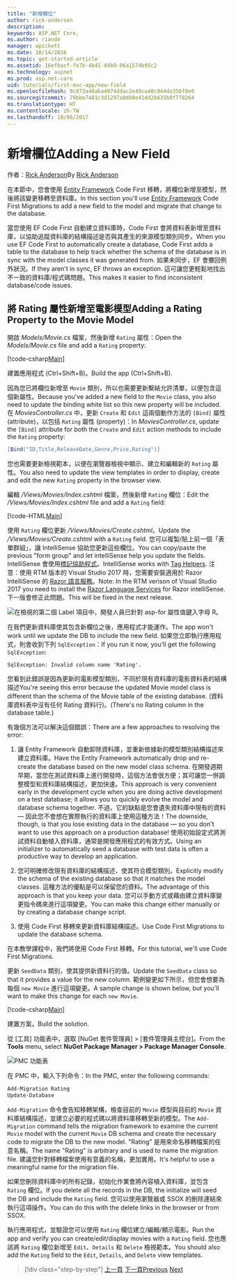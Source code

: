 ```yaml
---
title: "新增欄位"
author: rick-anderson
description: 
keywords: ASP.NET Core,
ms.author: riande
manager: wpickett
ms.date: 10/14/2016
ms.topic: get-started-article
ms.assetid: 16efbacf-fe7b-4b41-84b0-06a1574b95c2
ms.technology: aspnet
ms.prod: asp.net-core
uid: tutorials/first-mvc-app/new-field
ms.openlocfilehash: 9c872a48aba4974ddac2e49ca40c944da356f0e0
ms.sourcegitcommit: 79bbe7481c3d1297a0db8e41dd2b635b0f778264
ms.translationtype: HT
ms.contentlocale: zh-TW
ms.lasthandoff: 10/06/2017
---
```

# <a name="adding-a-new-field"></a><span data-ttu-id="725d3-103">新增欄位</span><span class="sxs-lookup"><span data-stu-id="725d3-103">Adding a New Field</span></span>

<span data-ttu-id="725d3-104">作者：[Rick Anderson](https://twitter.com/RickAndMSFT)</span><span class="sxs-lookup"><span data-stu-id="725d3-104">By [Rick Anderson](https://twitter.com/RickAndMSFT)</span></span>

<span data-ttu-id="725d3-105">在本節中，您會使用 [Entity Framework](https://docs.microsoft.com/ef/core/get-started/aspnetcore/new-db) Code First 移轉，將欄位新增至模型，然後將該變更移轉至資料庫。</span><span class="sxs-lookup"><span data-stu-id="725d3-105">In this section you'll use [Entity Framework](https://docs.microsoft.com/ef/core/get-started/aspnetcore/new-db) Code First Migrations to add a new field to the model and migrate that change to the database.</span></span>

<span data-ttu-id="725d3-106">當您使用 EF Code First 自動建立資料庫時，Code First 會將資料表新增至資料庫，以協助追蹤資料庫的結構描述是否與其產生的來源模型類別同步。</span><span class="sxs-lookup"><span data-stu-id="725d3-106">When you use EF Code First to automatically create a database, Code First adds a table to the database to help track whether the schema of the database is in sync with the model classes it was generated from.</span></span> <span data-ttu-id="725d3-107">如果未同步，EF 會擲回例外狀況。</span><span class="sxs-lookup"><span data-stu-id="725d3-107">If they aren't in sync, EF throws an exception.</span></span> <span data-ttu-id="725d3-108">這可讓您更輕鬆地找出不一致的資料庫/程式碼問題。</span><span class="sxs-lookup"><span data-stu-id="725d3-108">This makes it easier to find inconsistent database/code issues.</span></span>

## <a name="adding-a-rating-property-to-the-movie-model"></a><span data-ttu-id="725d3-109">將 Rating 屬性新增至電影模型</span><span class="sxs-lookup"><span data-stu-id="725d3-109">Adding a Rating Property to the Movie Model</span></span>

<span data-ttu-id="725d3-110">開啟 *Models/Movie.cs* 檔案，然後新增 `Rating` 屬性：</span><span class="sxs-lookup"><span data-stu-id="725d3-110">Open the *Models/Movie.cs* file and add a `Rating` property:</span></span>

[!code-csharp[Main](start-mvc/sample/MvcMovie/Models/MovieDateRating.cs?highlight=11&range=7-18)]

<span data-ttu-id="725d3-111">建置應用程式 (Ctrl+Shift+B)。</span><span class="sxs-lookup"><span data-stu-id="725d3-111">Build the app (Ctrl+Shift+B).</span></span>

<span data-ttu-id="725d3-112">因為您已將欄位新增至 `Movie` 類別，所以也需要更新繫結允許清單，以便包含這個新屬性。</span><span class="sxs-lookup"><span data-stu-id="725d3-112">Because you've added a new field to the `Movie` class, you also need to update the binding white list so this new property will be included.</span></span> <span data-ttu-id="725d3-113">在 *MoviesController.cs* 中，更新 `Create` 和 `Edit` 這兩個動作方法的 `[Bind]` 屬性 (attribute)，以包括 `Rating` 屬性 (property)：</span><span class="sxs-lookup"><span data-stu-id="725d3-113">In *MoviesController.cs*, update the `[Bind]` attribute for both the `Create` and `Edit` action methods to include the `Rating` property:</span></span>

```csharp
[Bind("ID,Title,ReleaseDate,Genre,Price,Rating")]
   ```

<span data-ttu-id="725d3-114">您也需要更新檢視範本，以便在瀏覽器檢視中顯示、建立和編輯新的 `Rating` 屬性。</span><span class="sxs-lookup"><span data-stu-id="725d3-114">You also need to update the view templates in order to display, create and edit the new `Rating` property in the browser view.</span></span>

<span data-ttu-id="725d3-115">編輯 */Views/Movies/Index.cshtml* 檔案，然後新增 `Rating` 欄位：</span><span class="sxs-lookup"><span data-stu-id="725d3-115">Edit the */Views/Movies/Index.cshtml* file and add a `Rating` field:</span></span>

[!code-HTML[Main](start-mvc/sample/MvcMovie/Views/Movies/IndexGenreRating.cshtml?highlight=17,39&range=24-64)]

<span data-ttu-id="725d3-116">使用 `Rating` 欄位更新 */Views/Movies/Create.cshtml*。</span><span class="sxs-lookup"><span data-stu-id="725d3-116">Update the */Views/Movies/Create.cshtml* with a `Rating` field.</span></span> <span data-ttu-id="725d3-117">您可以複製/貼上前一個「表單群組」，讓 IntelliSense 協助您更新這些欄位。</span><span class="sxs-lookup"><span data-stu-id="725d3-117">You can copy/paste the previous "form group" and let intelliSense help you update the fields.</span></span> <span data-ttu-id="725d3-118">IntelliSense 會使用[標記協助程式](xref:mvc/views/tag-helpers/intro)。</span><span class="sxs-lookup"><span data-stu-id="725d3-118">IntelliSense works with [Tag Helpers](xref:mvc/views/tag-helpers/intro).</span></span> <span data-ttu-id="725d3-119">注意：使用 RTM 版本的 Visual Studio 2017 時，您需要安裝適用於 Razor IntelliSense 的 [Razor 語言服務](https://marketplace.visualstudio.com/items?itemName=ms-madsk.RazorLanguageServices)。</span><span class="sxs-lookup"><span data-stu-id="725d3-119">Note: In the RTM verison of Visual Studio 2017 you need to install the [Razor Language Services](https://marketplace.visualstudio.com/items?itemName=ms-madsk.RazorLanguageServices) for Razor intelliSense.</span></span> <span data-ttu-id="725d3-120">下一版會修正此問題。</span><span class="sxs-lookup"><span data-stu-id="725d3-120">This will be fixed in the next release.</span></span>

![在檢視的第二個 Label 項目中，開發人員已針對 asp-for 屬性值鍵入字母 R。](new-field/_static/cr.png)

<span data-ttu-id="725d3-124">在我們更新資料庫使其包含新欄位之後，應用程式才能運作。</span><span class="sxs-lookup"><span data-stu-id="725d3-124">The app won't work until we update the DB to include the new field.</span></span> <span data-ttu-id="725d3-125">如果您立即執行應用程式，則會收到下列 `SqlException`：</span><span class="sxs-lookup"><span data-stu-id="725d3-125">If you run it now, you'll get the following `SqlException`:</span></span>

`SqlException: Invalid column name 'Rating'.`

<span data-ttu-id="725d3-126">您看到此錯誤是因為更新的電影模型類別，不同於現有資料庫的電影資料表的結構描述</span><span class="sxs-lookup"><span data-stu-id="725d3-126">You're seeing this error because the updated Movie model class is different than the schema of the Movie table of the existing database.</span></span> <span data-ttu-id="725d3-127">(資料庫資料表中沒有任何 Rating 資料行)。</span><span class="sxs-lookup"><span data-stu-id="725d3-127">(There's no Rating column in the database table.)</span></span>

<span data-ttu-id="725d3-128">有幾個方法可以解決這個錯誤：</span><span class="sxs-lookup"><span data-stu-id="725d3-128">There are a few approaches to resolving the error:</span></span>

1. <span data-ttu-id="725d3-129">讓 Entity Framework 自動卸除資料庫，並重新依據新的模型類別結構描述來建立資料庫。</span><span class="sxs-lookup"><span data-stu-id="725d3-129">Have the Entity Framework automatically drop and re-create the database based on the new model class schema.</span></span> <span data-ttu-id="725d3-130">在開發週期早期，當您在測試資料庫上進行開發時，這個方法會很方便；其可讓您一併調整模型和資料庫結構描述，更加快速。</span><span class="sxs-lookup"><span data-stu-id="725d3-130">This approach is very convenient early in the development cycle when you are doing active development on a test database; it allows you to quickly evolve the model and database schema together.</span></span> <span data-ttu-id="725d3-131">不過，它的缺點是您會遺失資料庫中現有的資料 — 因此您不會想在實際執行的資料庫上使用這種方法！</span><span class="sxs-lookup"><span data-stu-id="725d3-131">The downside, though, is that you lose existing data in the database — so you don't want to use this approach on a production database!</span></span> <span data-ttu-id="725d3-132">使用初始設定式將測試資料自動植入資料庫，通常是開發應用程式的有效方式。</span><span class="sxs-lookup"><span data-stu-id="725d3-132">Using an initializer to automatically seed a database with test data is often a productive way to develop an application.</span></span>

2. <span data-ttu-id="725d3-133">您可明確修改現有資料庫的結構描述，使其符合模型類別。</span><span class="sxs-lookup"><span data-stu-id="725d3-133">Explicitly modify the schema of the existing database so that it matches the model classes.</span></span> <span data-ttu-id="725d3-134">這種方法的優點是可以保留您的資料。</span><span class="sxs-lookup"><span data-stu-id="725d3-134">The advantage of this approach is that you keep your data.</span></span> <span data-ttu-id="725d3-135">您可以手動方式或藉由建立資料庫變更指令碼來進行這項變更。</span><span class="sxs-lookup"><span data-stu-id="725d3-135">You can make this change either manually or by creating a database change script.</span></span>

3. <span data-ttu-id="725d3-136">使用 Code First 移轉來更新資料庫結構描述。</span><span class="sxs-lookup"><span data-stu-id="725d3-136">Use Code First Migrations to update the database schema.</span></span>

<span data-ttu-id="725d3-137">在本教學課程中，我們將使用 Code First 移轉。</span><span class="sxs-lookup"><span data-stu-id="725d3-137">For this tutorial, we'll use Code First Migrations.</span></span>

<span data-ttu-id="725d3-138">更新 `SeedData` 類別，使其提供新資料行的值。</span><span class="sxs-lookup"><span data-stu-id="725d3-138">Update the `SeedData` class so that it provides a value for the new column.</span></span> <span data-ttu-id="725d3-139">範例變更如下所示，但您會想要為每個 `new Movie` 進行這項變更。</span><span class="sxs-lookup"><span data-stu-id="725d3-139">A sample change is shown below, but you'll want to make this change for each `new Movie`.</span></span>

[!code-csharp[Main](start-mvc/sample/MvcMovie/Models/SeedDataRating.cs?name=snippet1&highlight=6)]

<span data-ttu-id="725d3-140">建置方案。</span><span class="sxs-lookup"><span data-stu-id="725d3-140">Build the solution.</span></span>

<span data-ttu-id="725d3-141">從 [工具] 功能表中，選取 [NuGet 套件管理員] > [套件管理員主控台]。</span><span class="sxs-lookup"><span data-stu-id="725d3-141">From the **Tools** menu, select **NuGet Package Manager > Package Manager Console**.</span></span>

  ![PMC 功能表](adding-model/_static/pmc.png)

<span data-ttu-id="725d3-143">在 PMC 中，輸入下列命令：</span><span class="sxs-lookup"><span data-stu-id="725d3-143">In the PMC, enter the following commands:</span></span>

```powershell
Add-Migration Rating
Update-Database
```

<span data-ttu-id="725d3-144">`Add-Migration` 命令會告知移轉架構，檢查目前的 `Movie` 模型與目前的 `Movie` 資料庫結構描述，並建立必要的程式碼以將資料庫移轉至新的模型。</span><span class="sxs-lookup"><span data-stu-id="725d3-144">The `Add-Migration` command tells the migration framework to examine the current `Movie` model with the current `Movie` DB schema and create the necessary code to migrate the DB to the new model.</span></span> <span data-ttu-id="725d3-145">"Rating" 是用來命名移轉檔案的任意名稱。</span><span class="sxs-lookup"><span data-stu-id="725d3-145">The name "Rating" is arbitrary and is used to name the migration file.</span></span> <span data-ttu-id="725d3-146">建議您針對移轉檔案使用有意義的名稱，更加實用。</span><span class="sxs-lookup"><span data-stu-id="725d3-146">It's helpful to use a meaningful name for the migration file.</span></span>

<span data-ttu-id="725d3-147">如果您刪除資料庫中的所有記錄，初始化作業會將內容植入資料庫，並包含 `Rating` 欄位。</span><span class="sxs-lookup"><span data-stu-id="725d3-147">If you delete all the records in the DB, the initialize will seed the DB and include the `Rating` field.</span></span> <span data-ttu-id="725d3-148">您可以使用瀏覽器或 SSOX 的刪除連結來執行這項操作。</span><span class="sxs-lookup"><span data-stu-id="725d3-148">You can do this with the delete links in the browser or from SSOX.</span></span>

<span data-ttu-id="725d3-149">執行應用程式，並驗證您可以使用 `Rating` 欄位建立/編輯/顯示電影。</span><span class="sxs-lookup"><span data-stu-id="725d3-149">Run the app and verify you can create/edit/display movies with a `Rating` field.</span></span> <span data-ttu-id="725d3-150">您也應該將 `Rating` 欄位新增至 `Edit`、`Details` 和 `Delete` 檢視範本。</span><span class="sxs-lookup"><span data-stu-id="725d3-150">You should also add the `Rating` field to the `Edit`, `Details`, and `Delete` view templates.</span></span>

>[!div class="step-by-step"]
<span data-ttu-id="725d3-151">[上一頁](search.md)
[下一頁](validation.md)</span><span class="sxs-lookup"><span data-stu-id="725d3-151">[Previous](search.md)
[Next](validation.md)</span></span>  
